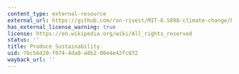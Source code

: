```yaml
---
content_type: external-resource
external_url: https://github.com/ron-rivest/MIT-6.S898-climate-change/blob/master/resource_files/2019_student_projects/Alsup_project.pdf
has_external_license_warning: true
license: https://en.wikipedia.org/wiki/All_rights_reserved
status: ''
title: Produce Sustainability
uid: 7bc56d20-f074-4da0-a8b2-08e4e42fc872
wayback_url: ''
---
```

